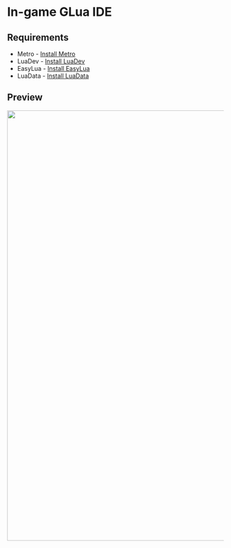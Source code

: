# In-game GLua IDE

## Requirements

* Metro - [Install Metro](https://github.com/Capster/Metro/releases)
* LuaDev - [Install LuaDev](https://github.com/CapsAdmin/fast_addons/blob/master/lua/fast_addons/luadev.lua)
* EasyLua - [Install EasyLua](https://github.com/CapsAdmin/fast_addons/blob/master/lua/helpers/easylua.lua)
* LuaData - [Install LuaData](https://github.com/CapsAdmin/fast_addons/blob/master/lua/helpers/luadata.lua)

## Preview

<img src="https://dl.dropboxusercontent.com/sh/bo9viwq9c0w5h8o/AAB8ew6NQdum7q1D0sTHZNpKa/ss%20(2014-05-20%20at%2004.46.24).png?token_hash=AAFmoTPClA9AMmG-nHs96i3WO42pvwyWRWVuE8PrLxRx4g&expiry=1400594387" width="1000">
